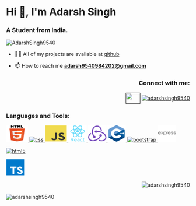 <h1 align="Left">Hi 👋, I'm Adarsh Singh </h1>
<h3 align="left">A Student from India.</h3>

<p align="left"> <img src="https://komarev.com/ghpvc/?username=AdarshSingh9540&label=Profile%20views&color=0e75b6&style=flat" alt="AdarshSingh9540" /> </p>

- 👨‍💻 All of my projects are available at [github](github)

- 📫 How to reach me **adarsh9540984202@gmail.com**

<h3 align="right">Connect with me:</h3>
<p align="right">
<a href="" target="blank"><img align="center" src="https://raw.githubusercontent.com/rahuldkjain/github-profile-readme-generator/master/src/images/icons/Social/twitter.svg" alt="" height="30" width="40" /></a>
<a href="https://www.instagram.com/adarshsingh9540/" target="blank"><img align="center" src="https://raw.githubusercontent.com/rahuldkjain/github-profile-readme-generator/master/src/images/icons/Social/instagram.svg" alt="adarshsingh9540" height="30" width="40" /></a>
</p>

<h3 align="left">Languages and Tools:</h3>
<p align="left"> <a href="https://www.w3.org/html/" target="_blank" rel="noreferrer"> <img src="https://raw.githubusercontent.com/devicons/devicon/master/icons/html5/html5-original-wordmark.svg" alt="html5" width="60" height="45"/> </a> <a href="https://www.css.com/" target="_blank" rel="noreferrer"> <img src="https://1000logos.net/wp-content/uploads/2020/09/CSS-Logo.png" alt="css" width="60" height="45"/> </a> <a href="https://www.js.org" target="_blank" rel="noreferrer"> <img src="https://raw.githubusercontent.com/devicons/devicon/master/icons/javascript/javascript-original.svg" alt="python" width="60" height="45"/> </a>
<a href="https://www.w3.org/html/" target="_blank" rel="noreferrer"> <img src="https://raw.githubusercontent.com/devicons/devicon/master/icons/react/react-original-wordmark.svg" alt="html5" width="50" height="45"/> </a>
<a href="https://www.w3.org/html/" target="_blank" rel="noreferrer"> <img src="https://raw.githubusercontent.com/devicons/devicon/master/icons/redux/redux-original.svg" alt="html5" width="50" height="45"/> </a>
<a href="https://www.w3.org/html/" target="_blank" rel="noreferrer"> <img src="https://raw.githubusercontent.com/devicons/devicon/master/icons/cplusplus/cplusplus-original.svg" alt="c++" width="50" height="45"/> </a>
  <a href="https://www.w3.org/html/" target="_blank" rel="noreferrer"> <img "https://raw.githubusercontent.com/devicons/devicon/master/icons/bootstrap/bootstrap-plain-wordmark.svg" alt="bootstrap" width="50" height="45"/> </a>
  <a href="https://www.w3.org/html/" target="_blank" rel="noreferrer"> <img src="https://raw.githubusercontent.com/devicons/devicon/master/icons/express/express-original-wordmark.svg" alt="express" width="50" height="45"/> </a>


  <a href="https://www.w3.org/html/" target="_blank" rel="noreferrer"> <img src="https://camo.githubusercontent.com/a13ca5b988ada41839ebe4f88455e63419a1b56fcb5eda207794cd1649a61d2c/68747470733a2f2f7777772e766563746f726c6f676f2e7a6f6e652f6c6f676f732f676574706f73746d616e2f676574706f73746d616e2d69636f6e2e737667" alt="html5" width="50" height="45"/> </a>

  <a href="https://www.w3.org/html/" target="_blank" rel="noreferrer"> <img src="https://raw.githubusercontent.com/devicons/devicon/master/icons/typescript/typescript-original.svg" alt="html5" width="50" height="45"/> </a>
</p>

<p>&nbsp;<img align="right" src="https://github-readme-stats.vercel.app/api?username=adarshsingh9540&show_icons=true&locale=en" alt="adarshsingh9540" /></p>

<p><img align="center" src="https://github-readme-streak-stats.herokuapp.com/?user=adarshsingh9540&" alt="adarshsingh9540" /></p>
